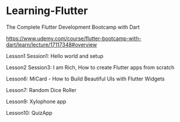 # Learning-Flutter
The Complete Flutter Development Bootcamp with Dart

https://www.udemy.com/course/flutter-bootcamp-with-dart/learn/lecture/17117348#overview

Lesson1 Session1: Hello world and setup

Lesson2 Session3: I am Rich, How to create Flutter apps from scratch

Lesson6: MiCard - How to Build Beautiful UIs with Flutter Widgets

Lesson7: Random Dice Roller

Lesson9: Xylophone app

Lesson10: QuizApp
